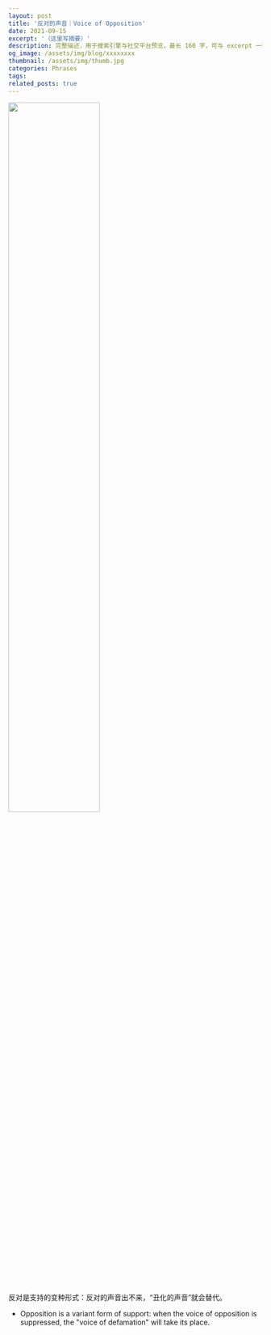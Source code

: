 ```yaml
---
layout: post
title: '反对的声音｜Voice of Opposition'
date: 2021-09-15
excerpt: '（这里写摘要）'
description: 完整描述，用于搜索引擎与社交平台预览，最长 160 字，可与 excerpt 一致
og_image: /assets/img/blog/xxxxxxxx
thumbnail: /assets/img/thumb.jpg
categories: Phrases
tags: 
related_posts: true
---
```


<img src="{{ '/assets/img/blog/xxxxxxxx' | relative_url }}" style="width:60%;">

反对是支持的变种形式：反对的声音出不来，“丑化的声音”就会替代。

- Opposition is a variant form of support: when the voice of opposition is suppressed, the "voice of defamation" will take its place.